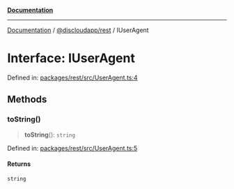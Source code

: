 [**Documentation**](../../../README.md)

***

[Documentation](../../../packages.md) / [@discloudapp/rest](../README.md) / IUserAgent

# Interface: IUserAgent

Defined in: [packages/rest/src/UserAgent.ts:4](https://github.com/discloud/discloud.app/blob/1e4ce40911bd2c25d95ae21441839a6f9ec7c445/packages/rest/src/UserAgent.ts#L4)

## Methods

### toString()

> **toString**(): `string`

Defined in: [packages/rest/src/UserAgent.ts:5](https://github.com/discloud/discloud.app/blob/1e4ce40911bd2c25d95ae21441839a6f9ec7c445/packages/rest/src/UserAgent.ts#L5)

#### Returns

`string`
